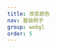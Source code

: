 ```yaml
---
title: 改变颜色
nav: 基础例子
group: webgl
order: 5
---
```


<code src="../examples/demo05/index.jsx"></code>
